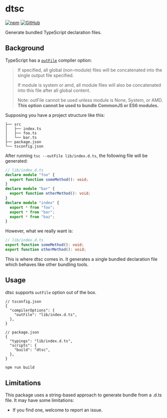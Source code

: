 # dtsc

[![npm](https://img.shields.io/npm/v/dtsc?style=flat-square)](https://www.npmjs.com/package/dtsc)
[![GitHub](https://img.shields.io/github/license/shigma/dtsc?style=flat-square)](https://github.com/shigma/dtsc/blob/master/LICENSE)

Generate bundled TypeScript declaration files.

## Background

TypeScript has a [`outFile`](https://www.typescriptlang.org/tsconfig/#outFile) compiler option:

> If specified, all global (non-module) files will be concatenated into the single output file specified.
>
> If module is system or amd, all module files will also be concatenated into this file after all global content.
>
> Note: outFile cannot be used unless module is None, System, or AMD. **This option cannot be used to bundle CommonJS or ES6 modules.**

Supposing you have a project structure like this:

```
├── src
│   ├── index.ts
│   ├── foo.ts
│   └── bar.ts
├── package.json
└── tsconfig.json
```

After running `tsc --outFile lib/index.d.ts`, the following file will be generated:

```ts
// lib/index.d.ts
declare module "foo" {
  export function someMethod(): void;
}
declare module "bar" {
  export function otherMethod(): void;
}
declare module "index" {
  export * from "foo";
  export * from "bar";
  export * from "baz";
}
```

However, what we really want is:

```ts
// lib/index.d.ts
export function someMethod(): void;
export function otherMethod(): void;
```

This is where dtsc comes in. It generates a single bundled declaration file which behaves like other bundling tools.

## Usage

dtsc supports `outFile` option out of the box.

```jsonc
// tsconfig.json
{
  "compilerOptions": {
    "outFile": "lib/index.d.ts",
  },
}
```

```jsonc
// package.json
{
  "typings": "lib/index.d.ts",
  "scripts": {
    "build": "dtsc",
  },
}
```

```bash
npm run build
```

## Limitations

This package uses a string-based approach to generate bundle from a .d.ts file. It may have some limitations:

- If you find one, welcome to report an issue.

<!-- In most cases I would recommend using tsc directly. -->
